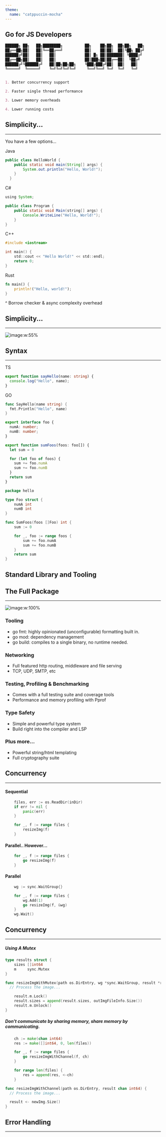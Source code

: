 ```yaml
---
theme: 
  name: "catppuccin-mocha"
---
```

Go for JS Developers
---
<!-- pause -->
```python +no_background
██████╗ ██╗   ██╗████████╗          ██╗    ██╗██╗  ██╗██╗   ██╗
██╔══██╗██║   ██║╚══██╔══╝          ██║    ██║██║  ██║╚██╗ ██╔╝
██████╔╝██║   ██║   ██║             ██║ █╗ ██║███████║ ╚████╔╝ 
██╔══██╗██║   ██║   ██║             ██║███╗██║██╔══██║  ╚██╔╝  
██████╔╝╚██████╔╝   ██║██╗██╗██╗    ╚███╔███╔╝██║  ██║   ██║   
╚═════╝  ╚═════╝    ╚═╝╚═╝╚═╝╚═╝     ╚══╝╚══╝ ╚═╝  ╚═╝   ╚═╝   
                                                               
```
<!-- speaker_note: Obvously not for front end -->
<!-- pause -->
```markdown +no_background {all|1|3|5|7|all}
1. Better concurrency support

2. Faster single thread performance

3. Lower memory overheads

4. Lower running costs
```
<!-- speaker_note: These are reasons for many languages... -->
<!-- alignment: center -->
<!-- end_slide -->
## Simplicity...

--- 

You have a few options...
<!-- pause -->
<!-- alignment: center -->
<!-- column_layout: [1, 1] -->
<!-- column: 0 -->
Java
```java +line_numbers
public class HelloWorld {
    public static void main(String[] args) {
        System.out.println("Hello, World!");
    }
  }
```
<!-- pause -->
C#
```java +line_numbers
using System;

public class Program {
    public static void Main(string[] args) {
        Console.WriteLine("Hello, World!");
    }
}
```
<!-- pause -->
<!-- column: 1 -->
C++
```c +line_numbers
#include <iostream> 

int main() {
    std::cout << "Hello World!" << std::endl; 
    return 0;
}
```
<!-- pause -->
Rust
```rust +line_numbers
fn main() {
    println!("Hello, world!");
}
```
^ Borrow checker & async complexity overhead
<!-- pause  -->
<!-- alignment: center -->
<!-- end_slide -->
## Simplicity...

---
![image:w:55%](images/meme2.jpg)
<!-- end_slide -->
Syntax
---
---
<!-- column_layout: [1, 1] -->
<!-- alignment: center -->
<!-- column: 0 -->
TS
```typescript +line_numbers
export function sayHello(name: string) {
  console.log("Hello", name);
}
```
<!-- column: 1 -->
GO
```go +line_numbers
func SayHello(name string) {
  fmt.Println("Hello", name)
}
```
<!-- pause -->
<!-- column: 0 -->
```typescript +line_numbers
export interface foo {
  numA: number;
  numB: number;
}

export function sumFoos(foos: foo[]) {
  let sum = 0

  for (let foo of foos) {
    sum += foo.numA
    sum += foo.numB
  }
  return sum
}
```
<!-- column: 1 -->
```go +line_numbers
package hello

type Foo struct {
	numA int
	numB int
}

func SumFoos(foos []Foo) int {
	sum := 0

	for _, foo := range foos {
		sum += foo.numA
		sum += foo.numB
	}
	return sum
}
```
<!-- end_slide -->
<!-- alignment: center -->
Standard Library and Tooling
---
<!-- alignment: left -->
## The Full Package
---
<!-- speaker_note: Go has a philosophy of no dependencies -->
<!-- column_layout: [1, 1] -->
<!-- column: 1 -->
![image:w:100%](images/meme4.png)
<!-- column: 0 -->
### Tooling
- go fmt: highly opinionated (unconfigurable) formatting built in. 
- go mod: dependency management 
- go build: compiles to a single binary, no runtime needed.
<!-- pause -->
### Networking
- Full featured http routing, middleware and file serving 
- TCP, UDP, SMTP, etc
<!-- pause -->
### Testing, Profiling & Benchmarking
- Comes with a full testing suite and coverage tools
- Performance and memory profiling with Pprof
<!-- pause -->
### Type Safety
- Simple and powerful type system
- Build right into the compiler and LSP 
<!-- pause -->
### Plus more...
- Powerful string/html templating
- Full cryptography suite
<!-- end_slide -->
<!-- alignment: center -->
Concurrency
---
<!-- alignment: left -->
---

<!-- column_layout: [1, 99] -->
<!-- column: 0 -->
#### Sequential
<!-- column: 1 -->
```go +line_numbers {all|1|6-8|all}
	files, err := os.ReadDir(inDir)
	if err != nil {
		panic(err)
	}

	for _, f := range files {
		resizeImg(f)
	}
```
<!-- pause -->
<!-- column: 0 -->
<!-- new_line -->
<!-- new_line -->
<!-- new_line -->
<!-- new_line -->
<!-- new_line -->
<!-- new_line -->
<!-- new_line -->
<!-- new_line -->
<!-- new_line -->
#### Parallel.. However...

<!-- column: 1 -->
```go +line_numbers {all|2|all}
	for _, f := range files {
		go resizeImg(f)
	}
```
<!-- pause -->
<!-- column: 0 -->
<!-- new_line -->
<!-- new_line -->
<!-- new_line -->
<!-- new_line -->
#### Parallel
<!-- column: 1 -->
```go +line_numbers {all|1|4|5|7|all}
	wg := sync.WaitGroup{}

	for _, f := range files {
		wg.Add(1)
		go resizeImg(f, &wg)
	}
	wg.Wait()
```
<!-- end_slide -->
<!-- alignment: center -->
Concurrency
---
<!-- alignment: left -->
---
##### Using A Mutex
```go +line_numbers {all|1-4|9-11|all}
type results struct {
	sizes []int64
	m     sync.Mutex
}

func resizeImgWithMutex(path os.DirEntry, wg *sync.WaitGroup, result *results) {
  // Process the image...

	result.m.Lock()
	result.sizes = append(result.sizes, outImgFileInfo.Size())
	result.m.Unlock()
}
```
<!-- pause -->
##### Don't communicate by sharing memory, share memory by communicating.
<!-- pause -->
<!-- column_layout: [1,1] -->
<!-- column: 0 -->
```go +line_numbers {all|1|5|8-9|all}
	ch := make(chan int64)
    res := make([]int64, 0, len(files))

	for _, f := range files {
		go resizeImgWithChannel(f, ch)
	}

	for range len(files) {
		res = append(res, <-ch)
	}
```
<!-- column: 1 -->
```go +line_numbers {all|4|all}
func resizeImgWithChannel(path os.DirEntry, result chan int64) {
  // Process the image...

  result <- newImg.Size()
}
```
<!-- end_slide -->
<!-- alignment: center -->
Error Handling
---
<!-- alignment: left -->
---


